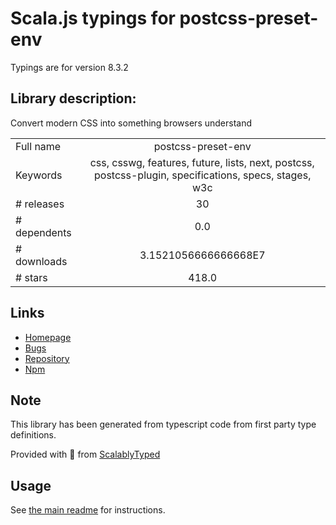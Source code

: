 
# Scala.js typings for postcss-preset-env

Typings are for version 8.3.2

## Library description:
Convert modern CSS into something browsers understand

|                    |                 |
| ------------------ | :-------------: |
| Full name          | postcss-preset-env |
| Keywords           | css, csswg, features, future, lists, next, postcss, postcss-plugin, specifications, specs, stages, w3c |
| # releases         | 30 |
| # dependents       | 0.0 |
| # downloads        | 3.1521056666666668E7 |
| # stars            | 418.0 |

## Links
- [Homepage](https://github.com/csstools/postcss-plugins/tree/main/plugin-packs/postcss-preset-env#readme)
- [Bugs](https://github.com/csstools/postcss-plugins/issues)
- [Repository](https://github.com/csstools/postcss-plugins)
- [Npm](https://www.npmjs.com/package/postcss-preset-env)
    


## Note
This library has been generated from typescript code from first party type definitions.

Provided with :purple_heart: from [ScalablyTyped](https://github.com/oyvindberg/ScalablyTyped)

## Usage
See [the main readme](../../readme.md) for instructions.


